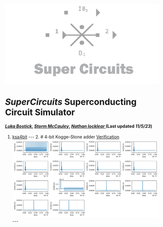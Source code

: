![](/img/external_image.png)

# *SuperCircuits* Superconducting Circuit Simulator
#### *[Luka Bostick](https://github.com/LukaBostick)*, *[Storm McCauley](https://github.com/StormMcCauley)*, *[Nathan locklear ](https://github.com/Nathanos4)* (Last updated *11/5/23*)


1. [ksa4bit](/docs/SuperCircuits/Simulation/ksa4bit.md)
        ---
        2. # 4-bit Kogge–Stone adder [Verification](/docs/SuperCircuits/Simulation/ksa4bit-verification.md)
        ![](/img/ex_ksa4bit_figure.png)
        ---